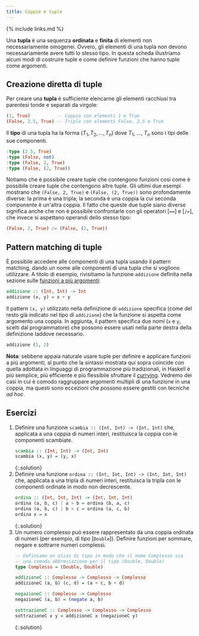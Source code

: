 ```yaml
---
title: Coppie e tuple
---
```


{% include links.md %}

Una **tupla** è una sequenza **ordinata** e **finita** di elementi
non necessariamente omogenei. Ovvero, gli elementi di una tupla non
devono necessariamente avere tutti lo stesso tipo. In questa scheda
illustriamo alcuni modi di costruire tuple e come definire funzioni
che hanno tuple come argomenti.

## Creazione diretta di tuple

Per creare una **tupla** è sufficiente elencarne gli elementi
racchiusi tra parentesi tonde e separati da virgole:

``` haskell
(1, True)          -- Coppia con elementi 1 e True
(False, 2.5, True) -- Tripla con elementi False, 2.5 e True
```

Il **tipo** di una tupla ha la forma $(T_1, T_2, \dots, T_n)$ dove
$T_1$, ..., $T_n$ sono i tipi delle sue componenti.

``` haskell
:type (2.5, True)
:type (False, not)
:type (False, 2, True)
:type (False, (2, True))
```

Notiamo che è possibile creare tuple che contengono funzioni così
come è possibile creare tuple che contengono altre tuple. Gli ultimi
due esempi mostrano che `(False, 2, True)` e `(False, (2, True))`
sono profondamente diverse: la prima è una tripla; la seconda è una
coppia la cui seconda componente è un'altra coppia. Il fatto che
queste due tuple siano diverse significa anche che non è possibile
confrontarle con gli operatori [`==`] e [`/=`], che invece si aspettano
operandi dello stesso tipo:

``` haskell
(False, 2, True) /= (False, (2, True))
```

## Pattern matching di tuple

È possibile accedere alle componenti di una tupla usando il pattern
matching, dando un nome alle componenti di una tupla che si vogliono
utilizzare. A titolo di esempio, rivisitiamo la funzione `addizione`
definita nella sezione sulle [funzioni a più
argomenti](Currying.html):

``` haskell
addizione :: (Int, Int) -> Int
addizione (x, y) = x + y
```

Il pattern `(x, y)` utilizzato nella definizione di `addizione`
specifica (come del resto già indicato nel tipo di `addizione`) che
la funzione si aspetta come argomento una coppia. In aggiunta, il
pattern specifica due nomi (`x` e `y`, scelti dal programmatore) che
possono essere usati nella parte destra della definizione laddove
necessario.

``` haskell
addizione (1, 2)
```

**Nota**: sebbene appaia naturale usare tuple per definire e
applicare funzioni a più argomenti, al punto che la sintassi
mostrata qui sopra coincide con quella adottata in linguaggi di
programmazione più tradizionali, in Haskell è più semplice, più
efficiente e più flessibile sfruttare il
[currying](Currying.html). Vedremo dei casi in cui è comodo
raggruppare argomenti multipli di una funzione in una coppia, ma
questi sono eccezioni che possono essere gestiti con tecniche *ad
hoc*.

## Esercizi

1. Definire una funzione `scambia :: (Int, Int) -> (Int, Int)` che,
   applicata a una coppia di numeri interi, restituisca la coppia
   con le componenti scambiate.
   ``` haskell
   scambia :: (Int, Int) -> (Int, Int)
   scambia (x, y) = (y, x)
   ```
   {:.solution}
2. Definire una funzione `ordina :: (Int, Int, Int) -> (Int, Int,
   Int)` che, applicata a una tripla di numeri interi, restituisca
   la tripla con le componenti ordinate in modo non
   decrescente.
   ``` haskell
   ordina :: (Int, Int, Int) -> (Int, Int, Int)
   ordina (a, b, c) | a > b = ordina (b, a, c)
   ordina (a, b, c) | b > c = ordina (a, c, b)
   ordina x = x
   ```
   {:.solution}
3. Un numero complesso può essere rappresentato da una coppia
   ordinata di numeri (per esempio, di tipo [`Double`]). Definire
   funzioni per sommare, negare e sottrarre numeri complessi.
   ``` haskell
   -- Definiamo un alias di tipo in modo che il nome Complesso sia
   -- una comoda abbreviazione per il tipo (Double, Double)
   type Complesso = (Double, Double)

   addizioneC :: Complesso -> Complesso -> Complesso
   addizioneC (a, b) (c, d) = (a + c, b + d)

   negazioneC :: Complesso -> Complesso
   negazioneC (a, b) = (negate a, b)

   sottrazioneC :: Complesso -> Complesso -> Complesso
   sottrazioneC x y = addizioneC x (negazioneC y)
   ```
   {:.solution}
